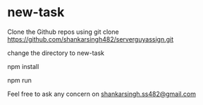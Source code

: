 # new-task
Clone the Github repos using git clone https://github.com/shankarsingh482/serverguyassign.git




change the directory to new-task


npm install



npm run 




Feel free to ask any concern on shankarsingh.ss482@gmail.com  
